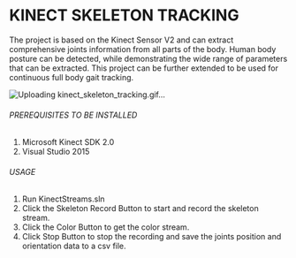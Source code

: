 # KINECT SKELETON TRACKING
The project is based on the Kinect Sensor V2 and can extract comprehensive joints information from all parts of the body. Human body posture can be detected, while demonstrating the wide range of parameters that can be extracted. This project can be further extended to be used for continuous full body gait tracking.

![Uploading kinect_skeleton_tracking.gif…]()

###### PREREQUISITES TO BE INSTALLED
  1. Microsoft Kinect SDK 2.0
  2. Visual Studio 2015
 
###### USAGE
  1. Run KinectStreams.sln
  2. Click the Skeleton Record Button to start and record the skeleton stream.
  3. Click the Color Button to get the color stream.
  4. Click Stop Button to stop the recording and save the joints position and orientation data to a csv file.
